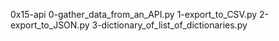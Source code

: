 0x15-api
0-gather_data_from_an_API.py
1-export_to_CSV.py
2-export_to_JSON.py
3-dictionary_of_list_of_dictionaries.py
